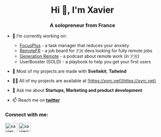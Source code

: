 <h1 align="center">Hi 👋, I'm Xavier</h1>
<h3 align="center">A solopreneur from France</h3>

- 🔭 I’m currently working on:
  - [FocusPlus](https://focusplus.io) - a task manager that reduces your anxiety 
  - [RemoteFR](https://remoteFR.com) - a job board for 🇫🇷 devs looking for fully remote jobs
  - [Generation Remote](https://podcast.remoteFR.com) - a podcast about remote work (in 🇫🇷)
  - UserBooster (SOLD) - a playbook to help you get your first users


- 🌱 Most of my projects are made with **Sveltekit**, **Tailwind**

- 👨‍💻 All of my projects are available at [https://xvrc.net](https://xvrc.net)

- 💬 Ask me about **Startups, Marketing and product development**

- 📫 Reach me on [**twitter**](https://twitter.com/xavier_coiffard)

<h3 align="left">Connect with me:</h3>
<p align="left">
<a href="https://twitter.com/xavier_coiffard" target="blank"><img align="center" src="https://raw.githubusercontent.com/rahuldkjain/github-profile-readme-generator/master/src/images/icons/Social/twitter.svg" alt="xavier_coiffard" height="30" width="40" /></a>
<a href="https://linkedin.com/in/xaviercoiffard" target="blank"><img align="center" src="https://raw.githubusercontent.com/rahuldkjain/github-profile-readme-generator/master/src/images/icons/Social/linked-in-alt.svg" alt="xaviercoiffard" height="30" width="40" /></a>
</p>
